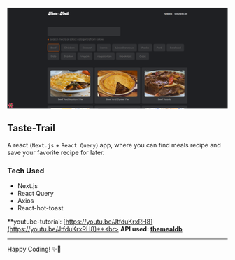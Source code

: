 ![meal-khuj](./images/banner.png)

## Taste-Trail

A react (`Next.js` + `React Query`) app, where you can find meals recipe and save your favorite recipe for later.

### Tech Used

- Next.js
- React Query
- Axios
- React-hot-toast

**youtube-tutorial: [https://youtu.be/JtfduKrxRH8](https://youtu.be/JtfduKrxRH8)**<br>
**API used: [themealdb](https://www.themealdb.com/api.php)**

---

Happy Coding! ✨🚀

[notramm-ig]: http://instagram.com/notramm
